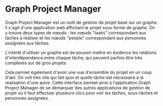 # Graph Project Manager


Graph Project Manager est un outil de gestion de projet basé sur un graphe. Il s'agit d'une application web affichant le projet sous forme de graphe. 
On y trouve deux types de nœuds : les nœuds "tasks" correspondant aux tâches à réaliser et les nœuds "people" correspondant aux personnes assignées aux tâches.

L'intérêt d'utiliser un graphe est de pouvoir mettre en évidence les relations d'interdépendance entre chaque tâche, qui peuvent parfois être très complexes sur de gros projets. 

Cela permet également d'avoir une vue d'ensemble du projet en un coup d'œil. On voit très vite qui fait quoi et quelle tâche est nécessaire à la réalisation d'une autre. Cette interface permet ainsi à l'application Graph Project Manager de se démarquer des autres applications de gestion de projet où il faut effectuer plusieurs clics pour voir les tâches, sous-tâches et personnes assignées.
